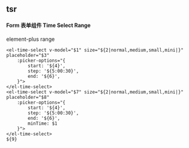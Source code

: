 ## tsr
#### Form 表单组件 Time Select Range
element-plus <el-time-select> range
```
<el-time-select v-model="$1" size="${2|normal,medium,small,mini|}" placeholder="$3"
	:picker-options="{
		start: '${4}',
		step: '${5:00:30}',
		end: '${6}',
	}">
</el-time-select>
<el-time-select v-model="$7" size="${2|normal,medium,small,mini|}" placeholder="$8"
	:picker-options="{
		start: '${4}',
		step: '${5:00:30}',
		end: '${6}',
		minTime: $1
	}">
</el-time-select>
${9}
```